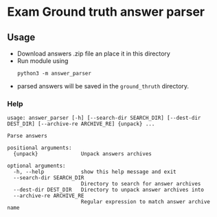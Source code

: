 # Exam Ground truth answer parser

## Usage

* Download answers .zip file an place it in this directory
* Run module using
  ```
  python3 -m answer_parser
  ```
* parsed answers will be saved in the `ground_thruth` directory.

### Help
```
usage: answer_parser [-h] [--search-dir SEARCH_DIR] [--dest-dir DEST_DIR] [--archive-re ARCHIVE_RE] {unpack} ...

Parse answers

positional arguments:
  {unpack}              Unpack answers archives

optional arguments:
  -h, --help            show this help message and exit
  --search-dir SEARCH_DIR
                        Directory to search for answer archives
  --dest-dir DEST_DIR   Directory to unpack answer archives into
  --archive-re ARCHIVE_RE
                        Regular expression to match answer archive name
```
